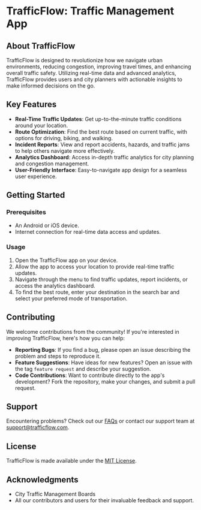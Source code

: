 # TrafficFlow: Traffic Management App

## About TrafficFlow

TrafficFlow is designed to revolutionize how we navigate urban environments, reducing congestion, improving travel times, and enhancing overall traffic safety. Utilizing real-time data and advanced analytics, TrafficFlow provides users and city planners with actionable insights to make informed decisions on the go.

## Key Features

- **Real-Time Traffic Updates**: Get up-to-the-minute traffic conditions around your location.
- **Route Optimization**: Find the best route based on current traffic, with options for driving, biking, and walking.
- **Incident Reports**: View and report accidents, hazards, and traffic jams to help others navigate more effectively.
- **Analytics Dashboard**: Access in-depth traffic analytics for city planning and congestion management.
- **User-Friendly Interface**: Easy-to-navigate app design for a seamless user experience.

## Getting Started

### Prerequisites

- An Android or iOS device.
- Internet connection for real-time data access and updates.

### Usage

1. Open the TrafficFlow app on your device.
2. Allow the app to access your location to provide real-time traffic updates.
3. Navigate through the menu to find traffic updates, report incidents, or access the analytics dashboard.
4. To find the best route, enter your destination in the search bar and select your preferred mode of transportation.

## Contributing

We welcome contributions from the community! If you're interested in improving TrafficFlow, here's how you can help:

- **Reporting Bugs**: If you find a bug, please open an issue describing the problem and steps to reproduce it.
- **Feature Suggestions**: Have ideas for new features? Open an issue with the tag `feature request` and describe your suggestion.
- **Code Contributions**: Want to contribute directly to the app's development? Fork the repository, make your changes, and submit a pull request.

## Support

Encountering problems? Check out our [FAQs](#) or contact our support team at support@trafficflow.com.

## License

TrafficFlow is made available under the [MIT License](LICENSE.md).

## Acknowledgments

- City Traffic Management Boards
- All our contributors and users for their invaluable feedback and support.
